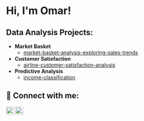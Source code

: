 <h1>Hi, I'm Omar!</h1>

<h2> Data Analysis Projects:</h2>

- <b> Market Basket</b>
  - [market-basket-analysis-exploring-sales-trends]((https://github.com/Omar-M-Abdelhamed/Data-analysis/blob/main/market-basket-analysis-exploring-sales-trends.ipynb))
- <b>Customer Satisfaction</b>
  - [airline-customer-satisfaction-analysis]((https://github.com/Omar-M-Abdelhamed/Data-analysis/blob/main/airline-customer-satisfaction-analysis.ipynb))
- <b>Predictive Analysis</b>
  - [income-classification]((https://github.com/Omar-M-Abdelhamed/Data-analysis/blob/main/income-classification.ipynb))
  


<h2> 🤳 Connect with me:</h2>

[<img align="left" alt="Omar-M-Abdelhamed | Kaggle" width="22px" src="https://www.vectorlogo.zone/logos/kaggle/kaggle-ar21.svg" />][kaggle]
[<img align="left" alt="Omar-M-Abdelhamed | LinkedIn" width="22px" src="https://cdn.jsdelivr.net/npm/simple-icons@v3/icons/linkedin.svg" />][linkedin]


[kaggle]: https://www.kaggle.com/omarmohamed8
[linkedin]: https://linkedin.com/in/Omar-M-Abdelhamed

<!--

Here are some ideas to get you started:

- 🔭 I’m currently working on ...
- 🌱 I’m currently learning ...
- 👯 I’m looking to collaborate on ...
- 🤔 I’m looking for help with ...
- 💬 Ask me about ...
- 📫 How to reach me: ...
- 😄 Pronouns: ...
- ⚡ Fun fact: ...
-->
